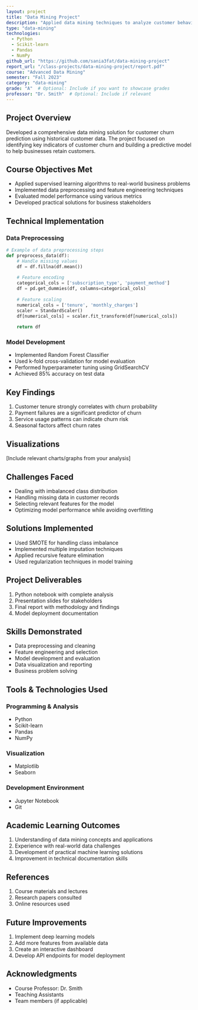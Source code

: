 ```yaml
---
layout: project
title: "Data Mining Project"
description: "Applied data mining techniques to analyze customer behavior patterns and developed predictive models for customer churn prediction"
type: "data-mining"
technologies: 
  - Python
  - Scikit-learn
  - Pandas
  - NumPy
github_url: "https://github.com/sania3fat/data-mining-project"
report_url: "/class-projects/data-mining-project/report.pdf"
course: "Advanced Data Mining"
semester: "Fall 2023"
category: "data-mining"
grade: "A"  # Optional: Include if you want to showcase grades
professor: "Dr. Smith"  # Optional: Include if relevant
---
```


## Project Overview
Developed a comprehensive data mining solution for customer churn prediction using historical customer data. The project focused on identifying key indicators of customer churn and building a predictive model to help businesses retain customers.

## Course Objectives Met
- Applied supervised learning algorithms to real-world business problems
- Implemented data preprocessing and feature engineering techniques
- Evaluated model performance using various metrics
- Developed practical solutions for business stakeholders

## Technical Implementation

### Data Preprocessing
```python
# Example of data preprocessing steps
def preprocess_data(df):
    # Handle missing values
    df = df.fillna(df.mean())
    
    # Feature encoding
    categorical_cols = ['subscription_type', 'payment_method']
    df = pd.get_dummies(df, columns=categorical_cols)
    
    # Feature scaling
    numerical_cols = ['tenure', 'monthly_charges']
    scaler = StandardScaler()
    df[numerical_cols] = scaler.fit_transform(df[numerical_cols])
    
    return df
```

### Model Development
- Implemented Random Forest Classifier
- Used k-fold cross-validation for model evaluation
- Performed hyperparameter tuning using GridSearchCV
- Achieved 85% accuracy on test data

## Key Findings
1. Customer tenure strongly correlates with churn probability
2. Payment failures are a significant predictor of churn
3. Service usage patterns can indicate churn risk
4. Seasonal factors affect churn rates

## Visualizations
[Include relevant charts/graphs from your analysis]

## Challenges Faced
- Dealing with imbalanced class distribution
- Handling missing data in customer records
- Selecting relevant features for the model
- Optimizing model performance while avoiding overfitting

## Solutions Implemented
- Used SMOTE for handling class imbalance
- Implemented multiple imputation techniques
- Applied recursive feature elimination
- Used regularization techniques in model training

## Project Deliverables
1. Python notebook with complete analysis
2. Presentation slides for stakeholders
3. Final report with methodology and findings
4. Model deployment documentation

## Skills Demonstrated
- Data preprocessing and cleaning
- Feature engineering and selection
- Model development and evaluation
- Data visualization and reporting
- Business problem solving

## Tools & Technologies Used
### Programming & Analysis
- Python
- Scikit-learn
- Pandas
- NumPy

### Visualization
- Matplotlib
- Seaborn

### Development Environment
- Jupyter Notebook
- Git

## Academic Learning Outcomes
1. Understanding of data mining concepts and applications
2. Experience with real-world data challenges
3. Development of practical machine learning solutions
4. Improvement in technical documentation skills

## References
1. Course materials and lectures
2. Research papers consulted
3. Online resources used

## Future Improvements
1. Implement deep learning models
2. Add more features from available data
3. Create an interactive dashboard
4. Develop API endpoints for model deployment

## Acknowledgments
- Course Professor: Dr. Smith
- Teaching Assistants
- Team members (if applicable)

